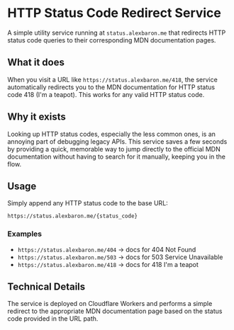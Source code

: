 # HTTP Status Code Redirect Service

A simple utility service running at `status.alexbaron.me` that redirects HTTP
status code queries to their corresponding MDN documentation pages.

## What it does

When you visit a URL like `https://status.alexbaron.me/418`, the service
automatically redirects you to the MDN documentation for HTTP status code 418
(I'm a teapot). This works for any valid HTTP status code.

## Why it exists

Looking up HTTP status codes, especially the less common ones, is an annoying
part of debugging legacy APIs. This service saves a few seconds by providing a
quick, memorable way to jump directly to the official MDN documentation without
having to search for it manually, keeping you in the flow.

## Usage

Simply append any HTTP status code to the base URL:

```
https://status.alexbaron.me/{status_code}
```

### Examples

- `https://status.alexbaron.me/404` &#8594; docs for 404 Not Found
- `https://status.alexbaron.me/503` &#8594; docs for 503 Service Unavailable
- `https://status.alexbaron.me/418` &#8594; docs for 418 I'm a teapot

## Technical Details

The service is deployed on Cloudflare Workers and performs a simple redirect to
the appropriate MDN documentation page based on the status code provided in the
URL path.
